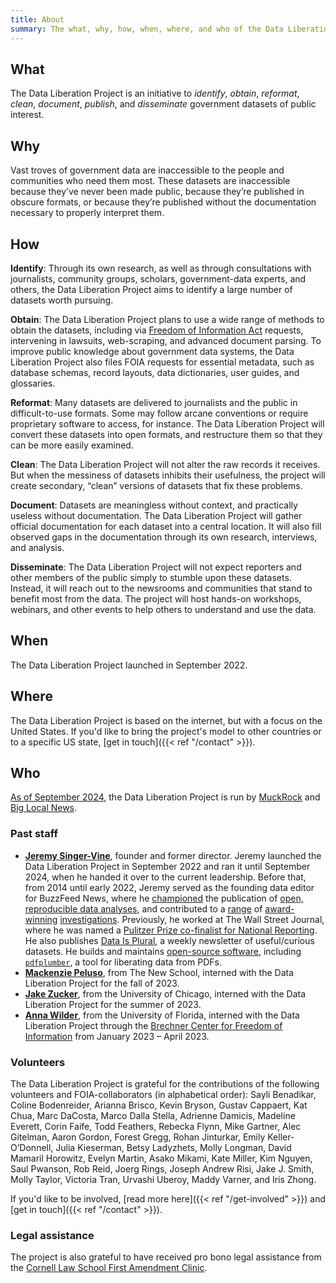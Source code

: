 ```yaml
---
title: About
summary: The what, why, how, when, where, and who of the Data Liberation Project.
---
```


## What

The Data Liberation Project is an initiative to *identify*, *obtain*, *reformat*, *clean*, *document*, *publish*, and *disseminate* government datasets of public interest.

## Why

Vast troves of government data are inaccessible to the people and communities who need them most. These datasets are inaccessible because they’ve never been made public, because they’re published in obscure formats, or because they’re published without the documentation necessary to properly interpret them.

## How

__Identify__: Through its own research, as well as through consultations with journalists, community groups, scholars, government-data experts, and others, the Data Liberation Project aims to identify a large number of datasets worth pursuing.

__Obtain__: The Data Liberation Project plans to use a wide range of methods to obtain the datasets, including via [Freedom of Information Act](https://www.foia.gov/faq.html) requests, intervening in lawsuits, web-scraping, and advanced document parsing. To improve public knowledge about government data systems, the Data Liberation Project also files FOIA requests for essential metadata, such as database schemas, record layouts, data dictionaries, user guides, and glossaries.

__Reformat__: Many datasets are delivered to journalists and the public in difficult-to-use formats. Some may follow arcane conventions or require proprietary software to access, for instance. The Data Liberation Project will convert these datasets into open formats, and restructure them so that they can be more easily examined.

__Clean__: The Data Liberation Project will not alter the raw records it receives. But when the messiness of datasets inhibits their usefulness, the project will create secondary, “clean” versions of datasets that fix these problems.

__Document__: Datasets are meaningless without context, and practically useless without documentation. The Data Liberation Project will gather official documentation for each dataset into a central location. It will also fill observed gaps in the documentation through its own research, interviews, and analysis.

__Disseminate__: The Data Liberation Project will not expect reporters and other members of the public simply to stumble upon these datasets. Instead, it will reach out to the newsrooms and communities that stand to benefit most from the data. The project will host hands-on workshops, webinars, and other events to help others to understand and use the data.


## When

The Data Liberation Project launched in September 2022.

## Where

The Data Liberation Project is based on the internet, but with a focus on the United States. If you'd like to bring the project's model to other countries or to a specific US state, [get in touch]({{< ref "/contact" >}}).

## Who

[As of September 2024](https://www.muckrock.com/news/archives/2024/sep/18/data-liberation-project-volunteer-data-science/), the Data Liberation Project is run by [MuckRock](https://www.muckrock.com/) and [Big Local News](https://biglocalnews.org/).


### Past staff

- __[Jeremy Singer-Vine](https://www.jsvine.com)__, founder and former director. Jeremy launched the Data Liberation Project in September 2022 and ran it until September 2024, when he handed it over to the current leadership. Before that, from 2014 until early 2022, Jeremy served as the founding data editor for BuzzFeed News, where he  [championed](https://source.opennews.org/articles/what-weve-learned-about-sharing-our-data-analysis/) the publication of [open, reproducible data analyses](https://github.com/BuzzFeedNews/everything), and contributed to a [range](https://www.pulitzer.org/finalists/buzzfeed-news-and-international-consortium-investigative-journalists-washington-dc) of [award-winning](https://web.archive.org/web/20181119215446/https://magazine.org/asme/2016-national-magazine-awards) [investigations](https://www.deadlineclub.org/2020-awards/). Previously, he worked at The Wall Street Journal, where he was named a [Pulitzer Prize co-finalist for National Reporting](https://www.pulitzer.org/finalists/john-emshwiller-and-jeremy-singer-vine). He also publishes [Data Is Plural](https://www.data-is-plural.com/), a weekly newsletter of useful/curious datasets. He builds and maintains [open-source software](https://github.com/jsvine/), including [`pdfplumber`](https://github.com/jsvine/pdfplumber), a tool for liberating data from PDFs.
- __[Mackenzie Peluso](https://www.linkedin.com/in/mackenzie-peluso/)__, from The New School, interned with the Data Liberation Project for the fall of 2023.
- __[Jake Zucker](https://www.linkedin.com/in/jacob-zucker/)__, from the University of Chicago, interned with the Data Liberation Project for the summer of 2023.
- __[Anna Wilder](https://www.linkedin.com/in/anna-wilder19/)__, from the University of Florida, interned with the Data Liberation Project through the [Brechner Center for Freedom of Information](https://brechner.org/) from January 2023 – April 2023.

### Volunteers

The Data Liberation Project is grateful for the contributions of the following volunteers and FOIA-collaborators (in alphabetical order): Sayli Benadikar, Coline Bodenreider, Arianna Brisco, Kevin Bryson, Gustav Cappaert, Kat Chua, Marc DaCosta, Marco Dalla Stella, Adrienne Damicis, Madeline Everett, Corin Faife, Todd Feathers, Rebecka Flynn, Mike Gartner, Alec Gitelman, Aaron Gordon, Forest Gregg, Rohan Jinturkar, Emily Keller-O’Donnell, Julia Kieserman, Betsy Ladyzhets, Molly Longman, David Mamaril Horowitz, Evelyn Martin, Asako Mikami, Kate Miller, Kim Nguyen, Saul Pwanson, Rob Reid, Joerg Rings, Joseph Andrew Risi, Jake J. Smith, Molly Taylor, Victoria Tran, Urvashi Uberoy, Maddy Varner, and Iris Zhong.

If you'd like to be involved, [read more here]({{< ref "/get-involved" >}}) and [get in touch]({{< ref "/contact" >}}).

### Legal assistance

The project is also grateful to have received pro bono legal assistance from the [Cornell Law School First Amendment Clinic](https://cornell1a.law.cornell.edu/).
